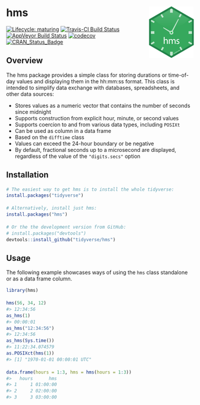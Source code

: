 
# hms <a href='https:/hms.tidyverse.org'><img src='man/figures/logo.png' align="right" height="139" /></a>

<!-- badges: start -->

[![Lifecycle:
maturing](https://img.shields.io/badge/lifecycle-maturing-blue.svg)](https://www.tidyverse.org/lifecycle/#maturing)
[![Travis-CI Build
Status](https://travis-ci.org/tidyverse/hms.svg?branch=master)](https://travis-ci.org/tidyverse/hms)
[![AppVeyor Build
Status](https://ci.appveyor.com/api/projects/status/github/tidyverse/hms?branch=master&svg=true)](https://ci.appveyor.com/project/tidyverse/hms)
[![codecov](https://codecov.io/gh/tidyverse/hms/branch/master/graph/badge.svg)](https://codecov.io/gh/tidyverse/hms)
[![CRAN\_Status\_Badge](https://www.r-pkg.org/badges/version/hms)](https://cran.r-project.org/package=hms)
<!-- badges: end -->

## Overview

The hms package provides a simple class for storing durations or
time-of-day values and displaying them in the hh:mm:ss format. This
class is intended to simplify data exchange with databases,
spreadsheets, and other data sources:

  - Stores values as a numeric vector that contains the number of
    seconds since midnight
  - Supports construction from explicit hour, minute, or second values
  - Supports coercion to and from various data types, including `POSIXt`
  - Can be used as column in a data frame
  - Based on the `difftime` class
  - Values can exceed the 24-hour boundary or be negative
  - By default, fractional seconds up to a microsecond are displayed,
    regardless of the value of the `"digits.secs"` option

## Installation

``` r
# The easiest way to get hms is to install the whole tidyverse:
install.packages("tidyverse")

# Alternatively, install just hms:
install.packages("hms")

# Or the the development version from GitHub:
# install.packages("devtools")
devtools::install_github("tidyverse/hms")
```

## Usage

The following example showcases ways of using the `hms` class standalone
or as a data frame column.

``` r
library(hms)

hms(56, 34, 12)
#> 12:34:56
as_hms(1)
#> 00:00:01
as_hms("12:34:56")
#> 12:34:56
as_hms(Sys.time())
#> 11:22:34.074579
as.POSIXct(hms(1))
#> [1] "1970-01-01 00:00:01 UTC"

data.frame(hours = 1:3, hms = hms(hours = 1:3))
#>   hours      hms
#> 1     1 01:00:00
#> 2     2 02:00:00
#> 3     3 03:00:00
```
